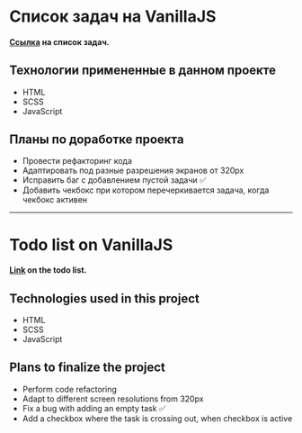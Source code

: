 # Список задач на VanillaJS

#### [Ссылка](https://serega4517.github.io/todo/) на список задач.

## Технологии примененные в данном проекте

* HTML
* SCSS
* JavaScript

## Планы по доработке проекта

* Провести рефакторинг кода
* Адаптировать под разные разрешения экранов от 320px
* Исправить баг с добавлением пустой задачи :white_check_mark:
* Добавить чекбокс при котором перечеркивается задача, когда чекбокс активен
-----
# Todo list on VanillaJS

#### [Link](https://serega4517.github.io/todo/) on the todo list.

## Technologies used in this project

* HTML
* SCSS
* JavaScript

## Plans to finalize the project

* Perform code refactoring
* Adapt to different screen resolutions from 320px
* Fix a bug with adding an empty task :white_check_mark:
* Add a checkbox where the task is crossing out, when checkbox is active

